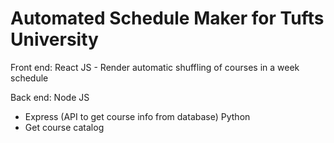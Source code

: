 # Automated Schedule Maker for Tufts University

Front end:
React JS - 
Render automatic shuffling of courses in a week schedule

Back end:
Node JS
- Express (API to get course info from database)
Python
- Get course catalog
